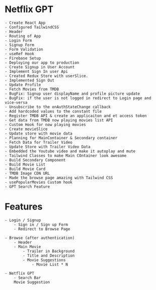 # Netflix GPT
    - Create React App
    - Configured TailwindCSS
    - Header
    - Routing of App
    - Login Form
    - Signup Form
    - Form Validation
    - useRef Hook
    - Firebase Setup
    - Deploying our app to production
    - Create Signup in User Account
    - Implement Sign In user Api
    - Created Redux Store with userSlice.
    - Implemented Sign Out
    - Update Profile
    - Fetch Movies from TMDB
    - BugFix: Signup user displayName and profile picture update
    - BugFix: if the user is not logged in redirect to Login page and vice-versa
    - Unsubscribe to the onAuthStateChange callback
    - Add hardcoded values to the constant file
    - Register TMDB API & create an applicaiton and et access token
    - Get data from TMDB now playing movies list API
    - Custom Hook for now playing movies
    - Create movieSlice
    - Update store with movie data
    - Planning for MainContainer & Secondary container
    - Fetch Data for Trailer Video
    - Update Store with Trailer Video Data
    - Embedded the Youtube video and make it autoplay and mute
    - Tailwind Classes to make Main COntainer look awesome
    - Build Secondary Component
    - Build Movie List
    - Build Movie Card
    - TMDB Image CDN URL
    - Made the browse page amazing with Tailwind CSS
    - usePopularMovies Custom hook
    - GPT Search Feature
    
    
    

# Features
    
    - Login / Signup
        - Sign in / Sign up Form
        - Redirect to Browse Page
    
    - Browse (after authentication)
        - Header
        - Main Movie
            - Trailer in Background
            - Title and Description
            - Movie Suggestions
                - Movie List * N
                
    - Netflix GPT
        - Search Bar
        Movie Suggestion